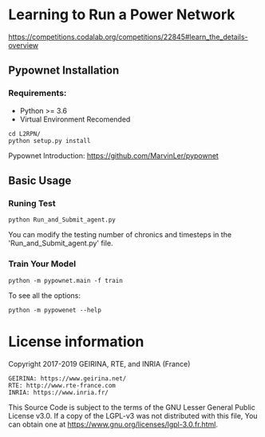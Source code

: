 # Learning to Run a Power Network
https://competitions.codalab.org/competitions/22845#learn_the_details-overview

## Pypownet Installation
### Requirements:
*   Python >= 3.6
*   Virtual Environment Recomended

```
cd L2RPN/
python setup.py install
```
Pypownet Introduction: https://github.com/MarvinLer/pypownet

## Basic Usage
### Runing Test
```
python Run_and_Submit_agent.py
```
You can modify the testing number of chronics and timesteps in the 'Run_and_Submit_agent.py' file.

### Train Your Model
```
python -m pypownet.main -f train
```
To see all the options:
```
python -m pypowenet --help
```

# License information

Copyright 2017-2019 GEIRINA, RTE, and INRIA (France)
    
    GEIRINA: https://www.geirina.net/
    RTE: http://www.rte-france.com
    INRIA: https://www.inria.fr/

This Source Code is subject to the terms of the GNU Lesser General Public License v3.0. If a copy of the LGPL-v3 was not distributed with this file, You can obtain one at https://www.gnu.org/licenses/lgpl-3.0.fr.html.
